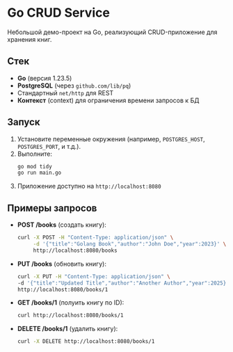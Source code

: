# Go CRUD Service

Небольшой демо-проект на Go, реализующий CRUD-приложение для хранения книг.

## Стек

- **Go** (версия 1.23.5)
- **PostgreSQL** (через `github.com/lib/pq`)
- Стандартный `net/http` для REST
- **Контекст** (context) для ограничения времени запросов к БД

## Запуск

1. Установите переменные окружения (например, `POSTGRES_HOST`, `POSTGRES_PORT`, и т.д.).
2. Выполните:
    ```bash
    go mod tidy
    go run main.go
    ```
3. Приложение доступно на `http://localhost:8080`

## Примеры запросов

- **POST /books** (создать книгу):
  ```bash
  curl -X POST -H "Content-Type: application/json" \
       -d '{"title":"Golang Book","author":"John Doe","year":2023}' \
       http://localhost:8080/books
  ```

- **PUT /books** (обновить книгу):
  ```bash
  curl -X PUT -H "Content-Type: application/json" \
  -d '{"title":"Updated Title","author":"Another Author","year":2025}' \
  http://localhost:8080/books/1
  ```

- **GET /books/1** (полуить книгу по ID):
  ```bash
  curl http://localhost:8080/books/1
  ```

- **DELETE /books/1** (удалить книгу):
  ```bash
  curl -X DELETE http://localhost:8080/books/1
  ```
  

